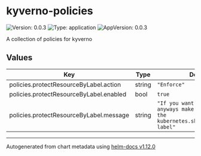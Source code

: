 # kyverno-policies

![Version: 0.0.3](https://img.shields.io/badge/Version-0.0.3-informational?style=flat-square) ![Type: application](https://img.shields.io/badge/Type-application-informational?style=flat-square) ![AppVersion: 0.0.3](https://img.shields.io/badge/AppVersion-0.0.3-informational?style=flat-square)

A collection of policies for kyverno

## Values

| Key | Type | Default | Description |
|-----|------|---------|-------------|
| policies.protectResourceByLabel.action | string | `"Enforce"` |  |
| policies.protectResourceByLabel.enabled | bool | `true` |  |
| policies.protectResourceByLabel.message | string | `"If you want to delete it anyways make sure to remove the kubernetes.she.net/protected label"` |  |

----------------------------------------------
Autogenerated from chart metadata using [helm-docs v1.12.0](https://github.com/norwoodj/helm-docs/releases/v1.12.0)
